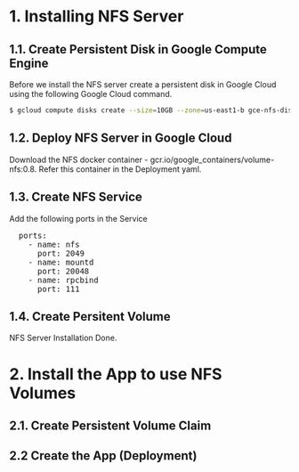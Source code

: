 # 1. Installing NFS Server 

## 1.1. Create Persistent Disk in Google Compute Engine

Before we install the NFS server create a persistent disk in Google Cloud using the following Google Cloud command.

```bash
$ gcloud compute disks create --size=10GB --zone=us-east1-b gce-nfs-disk
```

## 1.2. Deploy NFS Server in Google Cloud

Download the NFS docker container - gcr.io/google_containers/volume-nfs:0.8. Refer this container in the Deployment yaml.

## 1.3. Create NFS Service

Add the following ports in the Service
<pre>
  ports:
    - name: nfs
      port: 2049
    - name: mountd
      port: 20048
    - name: rpcbind
      port: 111
</pre>

## 1.4. Create Persitent Volume


NFS Server Installation Done.

# 2. Install the App to use NFS Volumes

## 2.1. Create Persistent Volume Claim

## 2.2 Create the App (Deployment)



